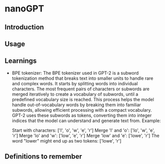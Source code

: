 # nanoGPT

## Introduction

## Usage

## Learnings
- BPE tokenizer: The BPE tokenizer used in GPT-2 is a subword tokenization method that breaks text into smaller units to handle rare and complex words. It starts by splitting words into individual characters. The most frequent pairs of characters or subwords are merged iteratively to create a vocabulary of subwords, until a predefined vocabulary size is reached. This process helps the model handle out-of-vocabulary words by breaking them into familiar subwords, allowing efficient processing with a compact vocabulary. GPT-2 uses these subwords as tokens, converting them into integer indices that the model can understand and generate text from.
	Example:

	Start with characters: ['l', 'o', 'w', 'e', 'r']
	Merge 'l' and 'o': ['lo', 'w', 'e', 'r']
	Merge 'lo' and 'w': ['low', 'e', 'r']
	Merge 'low' and 'e': ['lowe', 'r']
	The word "lower" might end up as two tokens: ['lowe', 'r']

## Definitions to remember

